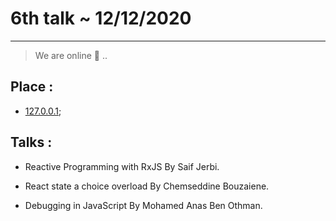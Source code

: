 # 6th talk ~ 12/12/2020
---

> We are online 🚀 .. 


## Place :  
  - [127.0.0.1](https://en.wikipedia.org/wiki/Localhost);


## Talks : 

  - Reactive Programming with RxJS By Saif Jerbi.

  - React state a choice overload By Chemseddine Bouzaiene.

  - Debugging in JavaScript By Mohamed Anas Ben Othman.
